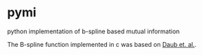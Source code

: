 pymi
==========

python implementation of b-spline based mutual information

The B-spline function implemented in c was based on [Daub et. al.](http://www.biomedcentral.com/1471-2105/5/118).


